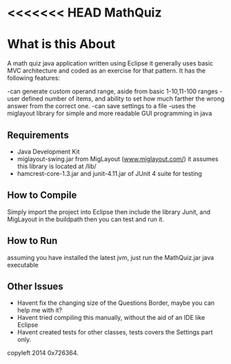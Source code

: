 <<<<<<< HEAD
MathQuiz
========

What is this About 
==================

A math quiz java application written using Eclipse it generally uses basic MVC architecture
and coded as an exercise for that pattern. It has the following features:

 -can generate custom operand range, aside from basic 1-10,11-100 ranges
 -user defined number of items, and ability to set how much farther the wrong answer from the correct one.
 -can save settings to a file
 -uses the miglayout library for simple and more readable GUI programming in java

Requirements 
------------

 - Java Development Kit  
 - miglayout-swing.jar from MigLayout (www.miglayout.com/) 
   it assumes this library is located at <project>/lib/
 - hamcrest-core-1.3.jar and junit-4.11.jar of JUnit 4 suite for testing     


How to Compile
--------------

Simply import the project into Eclipse then include the library Junit, and MigLayout in the buildpath 
then you can test and run it.

How to Run 
----------
assuming you have installed the latest jvm, just run the MathQuiz.jar java executable



Other Issues
------------

 - Havent fix the changing size of the Questions Border, maybe you can help me with it?
 - Havent tried compiling this manually, without the aid of an IDE like Eclipse
 - Havent created tests for other classes, tests covers the Settings part only.



copyleft 2014 0x726364.
